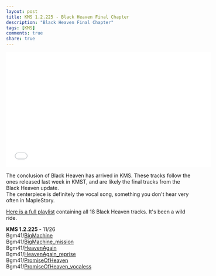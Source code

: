 ```yaml
---
layout: post
title: KMS 1.2.225 - Black Heaven Final Chapter
description: "Black Heaven Final Chapter"
tags: [KMS]
comments: true
share: true
---
```


<iframe width="560" height="315" src="//www.youtube.com/embed/videoseries?list=PLARr36qkoiWZRgtuk1Jrwwp-jR-MfQJyI" frameborder="0" allowfullscreen></iframe>

The conclusion of Black Heaven has arrived in KMS. These tracks follow the ones released last week in KMST, and are likely the final tracks from the Black Heaven update.  
The centerpiece is definitely the vocal song, something you don't hear very often in MapleStory.

[Here is a full playlist](http://www.youtube.com/playlist?list=PLARr36qkoiWYJGGjBIqUE_fM55M6mL5kX) containing all 18 Black Heaven tracks. It's been a wild ride.

<b>KMS 1.2.225</b> - 11/26  
Bgm41/<a href="http://youtu.be/UtnaLTZSQhc">BigMachine</a>  
Bgm41/<a href="http://youtu.be/ztmts8aQ2eI">BigMachine_mission</a>  
Bgm41/<a href="http://youtu.be/vVcbVrfH4NE">HeavenAgain</a>  
Bgm41/<a href="http://youtu.be/WdC3AVPb6Ds">HeavenAgain_reprise</a>  
Bgm41/<a href="http://youtu.be/7C4s3ZttoiQ">PromiseOfHeaven</a>  
Bgm41/<a href="http://youtu.be/usGdjxNEf2E">PromiseOfHeaven_vocaless</a>  
